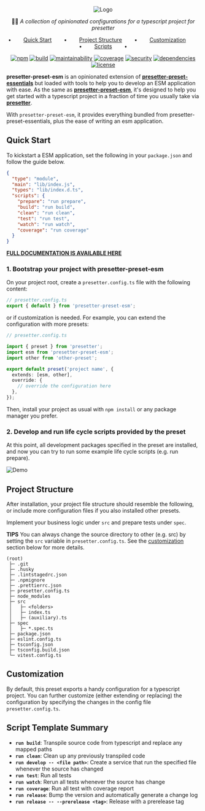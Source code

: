 <div align="center">

![Logo](https://github.com/alvis/presetter/raw/master/assets/logo.svg)

🏄🏻 _A collection of opinionated configurations for a typescript project for presetter_

•   [Quick Start](#quick-start)   •   [Project Structure](#project-structure)   •   [Customization](#customization)   •   [Scripts](#script-template-summary)   •

[![npm](https://img.shields.io/npm/v/presetter-preset-esm?style=flat-square)](https://github.com/alvis/presetter/releases)
[![build](https://img.shields.io/github/actions/workflow/status/alvis/presetter/test.yaml?branch=master&style=flat-square)](https://github.com/alvis/presetter/actions)
[![maintainability](https://img.shields.io/codeclimate/maintainability/alvis/presetter?style=flat-square)](https://codeclimate.com/github/alvis/presetter/maintainability)
[![coverage](https://img.shields.io/codeclimate/coverage/alvis/presetter?style=flat-square)](https://codeclimate.com/github/alvis/presetter/test_coverage)
[![security](https://img.shields.io/snyk/vulnerabilities/github/alvis/presetter/packages/preset-esm/package.json.svg?style=flat-square)](https://snyk.io/test/github/alvis/presetter?targetFile=packages/preset-esm/package.json&style=flat-square)
[![dependencies](https://img.shields.io/librariesio/release/npm/presetter-preset-esm?style=flat-square)](https://libraries.io/npm/presetter-preset-esm)
[![license](https://img.shields.io/github/license/alvis/presetter.svg?style=flat-square)](https://github.com/alvis/presetter/blob/master/LICENSE)

</div>

**presetter-preset-esm** is an opinionated extension of [**presetter-preset-essentials**](https://github.com/alvis/presetter/tree/master/packages/preset-essentials) but loaded with tools to help you to develop an ESM application with ease. As the same as [**presetter-preset-esm**](https://github.com/alvis/presetter/tree/master/packages/preset-esm), it's designed to help you get started with a typescript project in a fraction of time you usually take via [**presetter**](https://github.com/alvis/presetter).

With `presetter-preset-esm`, it provides everything bundled from presetter-preset-essentials, plus the ease of writing an esm application.

## Quick Start

To kickstart a ESM application, set the following in your `package.json` and follow the guide below.

```json
{
  "type": "module",
  "main": "lib/index.js",
  "types": "lib/index.d.ts",
  "scripts": {
    "prepare": "run prepare",
    "build": "run build",
    "clean": "run clean",
    "test": "run test",
    "watch": "run watch",
    "coverage": "run coverage"
  }
}
```

[**FULL DOCUMENTATION IS AVAILABLE HERE**](https://github.com/alvis/presetter/blob/master/README.md)

### 1. Bootstrap your project with presetter-preset-esm

On your project root, create a `presetter.config.ts` file with the following content:

```typescript
// presetter.config.ts
export { default } from 'presetter-preset-esm';
```

or if customization is needed. For example, you can extend the configuration with more presets:

```typescript
// presetter.config.ts

import { preset } from 'presetter';
import esm from 'presetter-preset-esm';
import other from 'other-preset';

export default preset('project name', {
  extends: [esm, other],
  override: {
    // override the configuration here
  },
});
```

Then, install your project as usual with `npm install` or any package manager you prefer.

### 2. Develop and run life cycle scripts provided by the preset

At this point, all development packages specified in the preset are installed,
and now you can try to run some example life cycle scripts (e.g. run prepare).

![Demo](https://raw.githubusercontent.com/alvis/presetter/master/assets/demo.gif)

## Project Structure

After installation, your project file structure should resemble the following, or include more configuration files if you also installed other presets.

Implement your business logic under `src` and prepare tests under `spec`.

**TIPS** You can always change the source directory to other (e.g. src) by setting the `src` variable in `presetter.config.ts`. See the [customization](https://github.com/alvis/presetter/blob/master/packages/preset-essentials#customization) section below for more details.

```plain
(root)
 ├─ .git
 ├─ .husky
 ├─ .lintstagedrc.json
 ├─ .npmignore
 ├─ .prettierrc.json
 ├─ presetter.config.ts
 ├─ node_modules
 ├─ src
 │   ├─ <folders>
 │   ├─ index.ts
 │   ├─ (auxiliary).ts
 ├─ spec
 │   ├─ *.spec.ts
 ├─ package.json
 ├─ eslint.config.ts
 ├─ tsconfig.json
 ├─ tsconfig.build.json
 └─ vitest.config.ts
```

## Customization

By default, this preset exports a handy configuration for a typescript project.
You can further customize (either extending or replacing) the configuration by specifying the changes in the config file `presetter.config.ts`.

## Script Template Summary

- **`run build`**: Transpile source code from typescript and replace any mapped paths
- **`run clean`**: Clean up any previously transpiled code
- **`run develop -- <file path>`**: Create a service that run the specified file whenever the source has changed
- **`run test`**: Run all tests
- **`run watch`**: Rerun all tests whenever the source has change
- **`run coverage`**: Run all test with coverage report
- **`run release`**: Bump the version and automatically generate a change log
- **`run release -- --prerelease <tag>`**: Release with a prerelease tag

